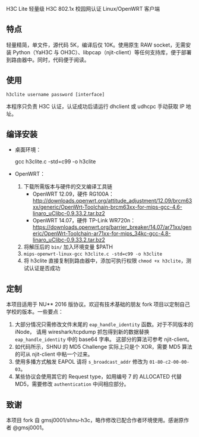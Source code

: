 H3C Lite 轻量级 H3C 802.1x 校园网认证 Linux/OpenWRT 客户端

## 特点

轻量精简，单文件，源代码 5K，编译后仅 10K。使用原生 RAW socket，无需安装 Python（YaH3C 与 OH3C）、libpcap（njit-client）等任何支持库，便于部署到路由器中。同时，代码便于阅读。

## 使用

    h3clite username password [interface]

本程序只负责 H3C 认证，认证成功后请运行 dhclient 或 udhcpc 手动获取 IP 地址。

## 编译安装

- 桌面环境：

    gcc h3clite.c -std=c99 -o h3clite

- OpenWRT：
    1. 下载所需版本与硬件的交叉编译工具链
        - OpenWRT 12.09，硬件 RG100A：<http://downloads.openwrt.org/attitude_adjustment/12.09/brcm63xx/generic/OpenWrt-Toolchain-brcm63xx-for-mips-gcc-4.6-linaro_uClibc-0.9.33.2.tar.bz2>
        - OpenWRT 14.07，硬件 TP-Link WR720n：<https://downloads.openwrt.org/barrier_breaker/14.07/ar71xx/generic/OpenWrt-Toolchain-ar71xx-for-mips_34kc-gcc-4.8-linaro_uClibc-0.9.33.2.tar.bz2> 
    2. 将解压后的 `bin/` 加入环境变量 $PATH
    3. `mips-openwrt-linux-gcc h3clite.c -std=c99 -o h3clite`
    4. 将 h3clite 直接复制到路由器中，添加可执行权限 `chmod +x h3clite`，测试认证是否成功

## 定制

本项目适用于 NU** 2016 版协议。欢迎有技术基础的朋友 fork 项目以定制自己学校的版本。一些要点：

1. 大部分情况只需修改文件末尾的 `eap_handle_identity` 函数。对于不同版本的 iNode，
请用 wireshark/tcpdump 抓包得到新的数据替换 `eap_handle_identity` 中的 base64 字串。
这部分的算法可参考 njit-client。
2. 如代码所示，SHNU 的 MD5 Challenge 实际上只是个 XOR，需要 MD5 算法的可从 njit-client 中粘一个过来。
3. 使用多播方式触发 EAPOL 请将 `s_broadcast_addr` 修改为 `01-80-c2-00-00-03`。
4. 某些协议会使用其它的 Request type，如用编号 7 的 ALLOCATED 代替 MD5，需要修改 `authentication` 中间相应部分。

## 致谢
本项目 fork 自 gmsj0001/shnu-h3c，略作修改已配合作者环境使用。感谢原作者 @gmsj0001。
